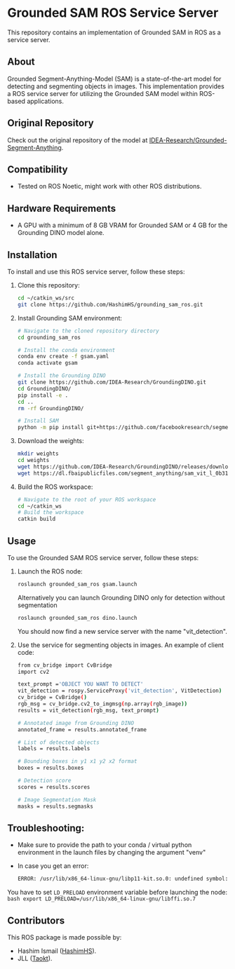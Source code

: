 # Grounded SAM ROS Service Server

This repository contains an implementation of Grounded SAM in ROS as a service server.

## About
Grounded Segment-Anything-Model (SAM) is a state-of-the-art model for detecting and segmenting objects in images. This implementation provides a ROS service server for utilizing the Grounded SAM model within ROS-based applications.

## Original Repository
Check out the original repository of the model at [IDEA-Research/Grounded-Segment-Anything](https://github.com/IDEA-Research/Grounded-Segment-Anything).

## Compatibility
- Tested on ROS Noetic, might work with other ROS distributions.

## Hardware Requirements
- A GPU with a minimum of 8 GB VRAM for Grounded SAM or 4 GB for the Grounding DINO model alone.

## Installation
To install and use this ROS service server, follow these steps:

1. Clone this repository:
    ```bash
    cd ~/catkin_ws/src
    git clone https://github.com/HashimHS/grounding_sam_ros.git
    ```

2. Install Grounding SAM environment:
    ```bash
    # Navigate to the cloned repository directory
    cd grounding_sam_ros
    
    # Install the conda environment
    conda env create -f gsam.yaml
    conda activate gsam
    
    # Install the Grounding DINO
    git clone https://github.com/IDEA-Research/GroundingDINO.git
    cd GroundingDINO/
    pip install -e .
    cd ..
    rm -rf GroundingDINO/
    
    # Install SAM
    python -m pip install git+https://github.com/facebookresearch/segment-anything.git
    ```

3. Download the weights:
    ```bash
    mkdir weights
    cd weights
    wget https://github.com/IDEA-Research/GroundingDINO/releases/download/v0.1.0-alpha/groundingdino_swint_ogc.pth
    wget https://dl.fbaipublicfiles.com/segment_anything/sam_vit_l_0b3195.pth
    ```

4. Build the ROS workspace:
    ```bash
    # Navigate to the root of your ROS workspace
    cd ~/catkin_ws
    # Build the workspace
    catkin build
    ```

## Usage
To use the Grounded SAM ROS service server, follow these steps:

1. Launch the ROS node:
    ```bash
    roslaunch grounded_sam_ros gsam.launch
    ```
    Alternatively you can launch Grounding DINO only for detection without segmentation
    ```bash
    roslaunch grounded_sam_ros dino.launch
    ```
    You should now find a new service server with the name "vit_detection".

2. Use the service for segmenting objects in images. An example of client code:
    ```bash
    from cv_bridge import CvBridge
    import cv2

    text_prompt ='OBJECT YOU WANT TO DETECT'
    vit_detection = rospy.ServiceProxy('vit_detection', VitDetection)
    cv_bridge = CvBridge()
    rgb_msg = cv_bridge.cv2_to_imgmsg(np.array(rgb_image))
    results = vit_detection(rgb_msg, text_prompt)

    # Annotated image from Grounding DINO
    annotated_frame = results.annotated_frame
    
    # List of detected objects
    labels = results.labels

    # Bounding boxes in y1 x1 y2 x2 format
    boxes = results.boxes

    # Detection score
    scores = results.scores

    # Image Segmentation Mask
    masks = results.segmasks
    ```
## Troubleshooting:
- Make sure to provide the path to your conda / virtual python environment in the launch files by changing the argument "venv"

- In case you get an error:
    ```bash
    ERROR: /usr/lib/x86_64-linux-gnu/libp11-kit.so.0: undefined symbol: ffi_type_pointer, version LIBFFI_BASE_7.0
    ```
    
You have to set `LD_PRELOAD` environment variable before launching the node:
    ```bash
    export LD_PRELOAD=/usr/lib/x86_64-linux-gnu/libffi.so.7
    ```
## Contributors
This ROS package is made possible by:
- Hashim Ismail ([HashimHS](https://github.com/HashimHS)).
- JLL ([Taokt](https://github.com/Taokt)).

